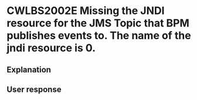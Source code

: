 # CWLBS2002E Missing the JNDI resource for the JMS Topic that BPM publishes events to.  The name of the jndi resource is 0.

## Explanation

## User response